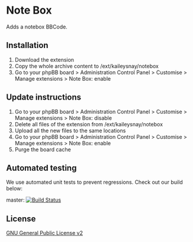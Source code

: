 # Note Box

Adds a notebox BBCode.

## Installation

1. Download the extension
2. Copy the whole archive content to /ext/kaileysnay/notebox
3. Go to your phpBB board > Administration Control Panel > Customise > Manage extensions > Note Box: enable

## Update instructions

1. Go to your phpBB board > Administration Control Panel > Customise > Manage extensions > Note Box: disable
2. Delete all files of the extension from /ext/kaileysnay/notebox
3. Upload all the new files to the same locations
4. Go to your phpBB board > Administration Control Panel > Customise > Manage extensions > Note Box: enable
5. Purge the board cache

## Automated testing

We use automated unit tests to prevent regressions. Check out our build below:

master: [![Build Status](https://github.com/kaileysnay/notebox/workflows/Tests/badge.svg)](https://github.com/kaileysnay/notebox/actions)

## License

[GNU General Public License v2](license.txt)
